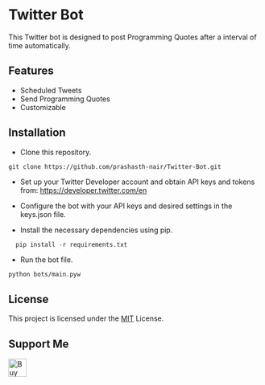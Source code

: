 
# Twitter Bot

This Twitter bot is designed to post Programming Quotes after a interval of time automatically. 


## Features

- Scheduled Tweets
- Send Programming Quotes
- Customizable 


## Installation
- Clone this repository.
```
git clone https://github.com/prashasth-nair/Twitter-Bot.git
```
- Set up your Twitter Developer account and obtain API keys and tokens from: https://developer.twitter.com/en

- Configure the bot with your API keys and desired settings in the keys.json file.

- Install the necessary dependencies using pip.
```python
  pip install -r requirements.txt
```

- Run the bot file.
```
python bots/main.pyw
```
    
## License

This project is licensed under the [MIT](https://choosealicense.com/licenses/mit/) License.




## Support Me
<a href='https://ko-fi.com/V7V3FPF47' target='_blank'><img height='36' style='border:0px;height:36px;' src='https://storage.ko-fi.com/cdn/kofi2.png?v=3' border='0' alt='Buy Me a Coffee at ko-fi.com' /></a>
